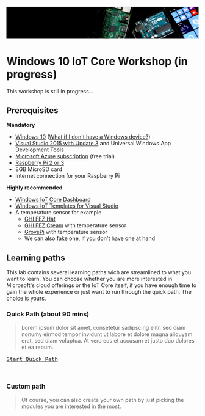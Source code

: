 ![Header](/Misc/header.jpg)

# Windows 10 IoT Core Workshop (in progress)
This workshop is still in progress...

## Prerequisites
**Mandatory**
- [Windows 10](https://www.microsoft.com/windows) ([What if I don't have a Windows device?](../../wiki/What-if-I-don‘t-have-Windows-device%3F))
- [Visual Studio 2015 with Update 3](https://www.visualstudio.com/products/visual-studio-community-vs) and Universal Windows App Development Tools
- [Microsoft Azure subscription](https://azure.microsoft.com/en-us/free/) (free trial)
- [Raspberry Pi 2 or 3](https://www.raspberrypi.org/products/raspberry-pi-3-model-b/)
- 8GB MicroSD card
- Internet connection for your Raspberry Pi

**Highly recommended**
- [Windows IoT Core Dashboard](https://developer.microsoft.com/en-us/windows/iot/downloads)
- [Windows IoT Templates for Visual Studio](https://visualstudiogallery.msdn.microsoft.com/55b357e1-a533-43ad-82a5-a88ac4b01dec)
- A temperature sensor for example
  - [GHI FEZ Hat](https://www.ghielectronics.com/catalog/product/500)
  - [GHI FEZ Cream](https://www.ghielectronics.com/catalog/product/541) with temperature sensor
  - [GrovePi](http://www.dexterindustries.com/GrovePi/) with temperature sensor
  - We can also fake one, if you don't have one at hand

## Learning paths
This lab contains several learning paths wich are streamlined to what you want to learn. You can choose whether you are more interested in Microsoft's cloud offerings or the IoT Core itself, if you have enough time to gain the whole experience or just want to run through the quick path. The choice is yours.

### Quick Path (about 90 mins)

> Lorem ipsum dolor sit amet, consetetur sadipscing elitr, sed diam nonumy eirmod tempor invidunt ut labore et dolore magna aliquyam erat, sed diam voluptua. At vero eos et accusam et justo duo dolores et ea rebum. 

<kbd>[Start Quick Path](/Paths/Quick)</kbd>

<br>

### Custom path
> Of course, you can also create your own path by just picking the modules you are interested in the most.

